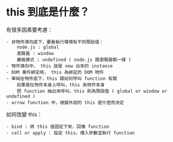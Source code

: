 # this 到底是什麼？

有很多因素要考慮：

    - 非物件導向底下，要看執行環境有不同預設值：
        node.js : global
        瀏覽器 : window
        嚴格模式 : undefined ( node.js 跟瀏覽器都一樣 )
    - 物件導向中， this 就是 new 出來的 instance
    - DOM 事件綁定時， this 為綁定的 DOM 物件
    - 單純在物件底下，this 跟如何呼叫 function 有關
        如果是在物件本身上呼叫，this 為物件本身
        把 function 抽出來呼叫，this 則為預設值 ( global or window or undefined )
    - arrow function 中，根據外部的 this 是什麼而決定

如何改變 this：

    - bind : 將 this 值固定下來，回傳 function
    - call or apply : 指定 this，傳入參數並執行 function

